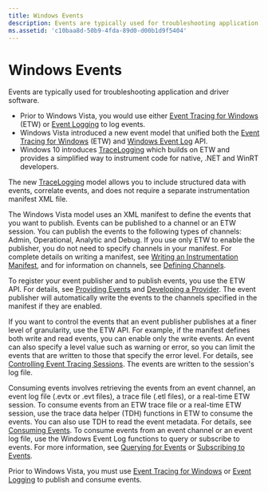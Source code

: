 ```yaml
---
title: Windows Events
description: Events are typically used for troubleshooting application and driver software.Prior to Windows Vista, you would use either Event Tracing for Windows (ETW) or Event Logging to log events.Windows Vista introduced a new event model that unified both the Event Tracing for Windows (ETW) and Windows Event Log API.Windows 10 introduces TraceLogging which builds on ETW and provides a simplified way to instrument code for native, .NET and WinRT developers.
ms.assetid: 'c10baa8d-50b9-4fda-89d0-d00b1d9f5404'
---
```


# Windows Events

Events are typically used for troubleshooting application and driver software.

-   Prior to Windows Vista, you would use either [Event Tracing for Windows](https://msdn.microsoft.com/library/windows/desktop/bb968803) (ETW) or [Event Logging](https://msdn.microsoft.com/library/windows/desktop/aa363652) to log events.
-   Windows Vista introduced a new event model that unified both the [Event Tracing for Windows](https://msdn.microsoft.com/library/windows/desktop/bb968803) (ETW) and [Windows Event Log](https://msdn.microsoft.com/library/windows/desktop/aa385780) API.
-   Windows 10 introduces [TraceLogging](https://msdn.microsoft.com/library/windows/desktop/dn904636) which builds on ETW and provides a simplified way to instrument code for native, .NET and WinRT developers.

The new [TraceLogging](https://msdn.microsoft.com/library/windows/desktop/dn904636) model allows you to include structured data with events, correlate events, and does not require a separate instrumentation manifest XML file.

The Windows Vista model uses an XML manifest to define the events that you want to publish. Events can be published to a channel or an ETW session. You can publish the events to the following types of channels: Admin, Operational, Analytic and Debug. If you use only ETW to enable the publisher, you do not need to specify channels in your manifest. For complete details on writing a manifest, see [Writing an Instrumentation Manifest](https://msdn.microsoft.com/library/windows/desktop/dd996930), and for information on channels, see [Defining Channels](https://msdn.microsoft.com/library/windows/desktop/dd996911).

To register your event publisher and to publish events, you use the ETW API. For details, see [Providing Events](https://msdn.microsoft.com/library/windows/desktop/aa364098) and [Developing a Provider](https://msdn.microsoft.com/library/windows/desktop/dd996919). The event publisher will automatically write the events to the channels specified in the manifest if they are enabled.

If you want to control the events that an event publisher publishes at a finer level of granularity, use the ETW API. For example, if the manifest defines both write and read events, you can enable only the write events. An event can also specify a level value such as warning or error, so you can limit the events that are written to those that specify the error level. For details, see [Controlling Event Tracing Sessions](https://msdn.microsoft.com/library/windows/desktop/aa363694). The events are written to the session's log file.

Consuming events involves retrieving the events from an event channel, an event log file (.evtx or .evt files), a trace file (.etl files), or a real-time ETW session. To consume events from an ETW trace file or a real-time ETW session, use the trace data helper (TDH) functions in ETW to consume the events. You can also use TDH to read the event metadata. For details, see [Consuming Events](https://msdn.microsoft.com/library/windows/desktop/aa363692). To consume events from an event channel or an event log file, use the Windows Event Log functions to query or subscribe to events. For more information, see [Querying for Events](https://msdn.microsoft.com/library/windows/desktop/aa385650) or [Subscribing to Events](https://msdn.microsoft.com/library/windows/desktop/aa385771).

Prior to Windows Vista, you must use [Event Tracing for Windows](https://msdn.microsoft.com/library/windows/desktop/bb968803) or [Event Logging](https://msdn.microsoft.com/library/windows/desktop/aa363652) to publish and consume events.

 

 




